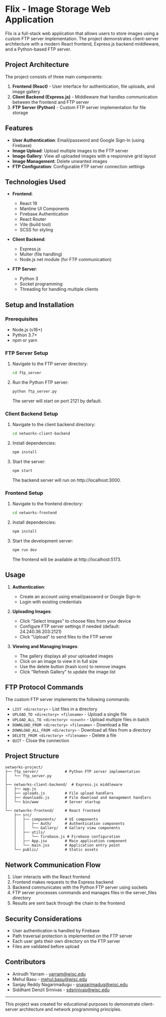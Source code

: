 # Flix - Image Storage Web Application

Flix is a full-stack web application that allows users to store images using a custom FTP server implementation. The project demonstrates client-server architecture with a modern React frontend, Express.js backend middleware, and a Python-based FTP server.

## Project Architecture

The project consists of three main components:

1. **Frontend (React)** - User interface for authentication, file uploads, and image gallery
2. **Client Backend (Express.js)** - Middleware that handles communication between the frontend and FTP server
3. **FTP Server (Python)** - Custom FTP server implementation for file storage

## Features

- **User Authentication**: Email/password and Google Sign-In (using Firebase)
- **Image Upload**: Upload multiple images to the FTP server
- **Image Gallery**: View all uploaded images with a responsive grid layout
- **Image Management**: Delete unwanted images
- **FTP Configuration**: Configurable FTP server connection settings

## Technologies Used

- **Frontend**:
  - React 19
  - Mantine UI Components
  - Firebase Authentication
  - React Router
  - Vite (build tool)
  - SCSS for styling

- **Client Backend**:
  - Express.js
  - Multer (file handling)
  - Node.js net module (for FTP communication)

- **FTP Server**:
  - Python 3
  - Socket programming
  - Threading for handling multiple clients

## Setup and Installation

### Prerequisites

- Node.js (v16+)
- Python 3.7+
- npm or yarn

### FTP Server Setup

1. Navigate to the FTP server directory:
   ```bash
   cd ftp_server
   ```

2. Run the Python FTP server:
   ```bash
   python ftp_server.py
   ```
   
   The server will start on port 2121 by default.

### Client Backend Setup

1. Navigate to the client backend directory:
   ```bash
   cd networks-client-backend
   ```

2. Install dependencies:
   ```bash
   npm install
   ```

3. Start the server:
   ```bash
   npm start
   ```
   
   The backend server will run on http://localhost:3000.

### Frontend Setup

1. Navigate to the frontend directory:
   ```bash
   cd networks-frontend
   ```

2. Install dependencies:
   ```bash
   npm install
   ```

3. Start the development server:
   ```bash
   npm run dev
   ```
   
   The frontend will be available at http://localhost:5173.

## Usage

1. **Authentication**:
   - Create an account using email/password or Google Sign-In
   - Login with existing credentials

2. **Uploading Images**:
   - Click "Select Images" to choose files from your device
   - Configure FTP server settings if needed (default: 24.240.36.203:2121)
   - Click "Upload" to send files to the FTP server

3. **Viewing and Managing Images**:
   - The gallery displays all your uploaded images
   - Click on an image to view it in full size
   - Use the delete button (trash icon) to remove images
   - Click "Refresh Gallery" to update the image list

## FTP Protocol Commands

The custom FTP server implements the following commands:

- `LIST <directory>` - List files in a directory
- `UPLOAD_TO <directory> <filename>` - Upload a single file
- `UPLOAD_ALL_TO <directory> <count>` - Upload multiple files in batch
- `DOWNLOAD_FROM <directory> <filename>` - Download a file
- `DOWNLOAD_ALL_FROM <directory>` - Download all files from a directory
- `DELETE_FROM <directory> <filename>` - Delete a file
- `QUIT` - Close the connection

## Project Structure

```
networks-project/
├── ftp_server/            # Python FTP server implementation
│   └── ftp_server.py
│
├── networks-client-backend/  # Express.js middleware
│   ├── app.js
│   ├── uploads.js         # File upload handlers
│   ├── downloads.js       # File download and management handlers
│   └── bin/www            # Server startup
│
└── networks-frontend/     # React frontend
    ├── src/
    │   ├── components/    # UI components
    │   │   ├── Auth/      # Authentication components
    │   │   └── Gallery/   # Gallery view components
    │   ├── utils/
    │   │   └── firebase.js # Firebase configuration
    │   ├── App.jsx        # Main application component
    │   └── main.jsx       # Application entry point
    └── public/            # Static assets
```

## Network Communication Flow

1. User interacts with the React frontend
2. Frontend makes requests to the Express backend
3. Backend communicates with the Python FTP server using sockets
4. FTP server processes commands and manages files in the server_files directory
5. Results are sent back through the chain to the frontend

## Security Considerations

- User authentication is handled by Firebase
- Path traversal protection is implemented on the FTP server
- Each user gets their own directory on the FTP server
- Files are validated before upload

## Contributors

- Anirudh Yarram - yarram@wisc.edu
- Mehul Basu - mehul.basu@wisc.edu
- Sanjay Reddy Nagarimadugu - snagarimadug@wisc.edu
- Siddhant Denzil Srinivas - sdsrinivas@wisc.edu

---

This project was created for educational purposes to demonstrate client-server architecture and network programming principles.